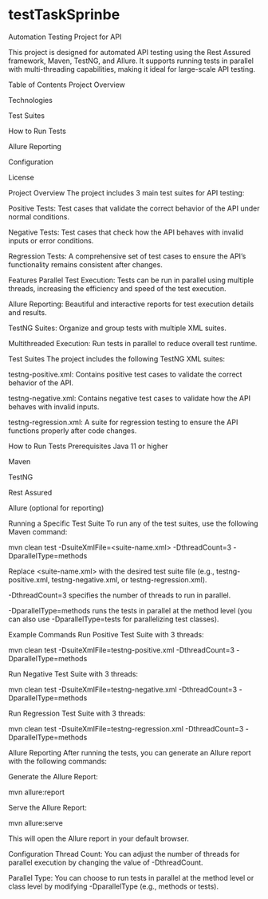 # testTaskSprinbe
Automation Testing Project for API 

This project is designed for automated API testing using the Rest Assured framework, Maven, TestNG, and Allure. It supports running tests in parallel with multi-threading capabilities, making it ideal for large-scale API testing.

Table of Contents
Project Overview

Technologies

Test Suites

How to Run Tests

Allure Reporting

Configuration

License

Project Overview
The project includes 3 main test suites for API testing:

Positive Tests: Test cases that validate the correct behavior of the API under normal conditions.

Negative Tests: Test cases that check how the API behaves with invalid inputs or error conditions.

Regression Tests: A comprehensive set of test cases to ensure the API’s functionality remains consistent after changes.

Features
Parallel Test Execution: Tests can be run in parallel using multiple threads, increasing the efficiency and speed of the test execution.

Allure Reporting: Beautiful and interactive reports for test execution details and results.

TestNG Suites: Organize and group tests with multiple XML suites.

Multithreaded Execution: Run tests in parallel to reduce overall test runtime.

Test Suites
The project includes the following TestNG XML suites:

testng-positive.xml: Contains positive test cases to validate the correct behavior of the API.

testng-negative.xml: Contains negative test cases to validate how the API behaves with invalid inputs.

testng-regression.xml: A suite for regression testing to ensure the API functions properly after code changes.

How to Run Tests
Prerequisites
Java 11 or higher

Maven

TestNG

Rest Assured

Allure (optional for reporting)

Running a Specific Test Suite
To run any of the test suites, use the following Maven command:

mvn clean test -DsuiteXmlFile=<suite-name.xml> -DthreadCount=3 -DparallelType=methods

Replace <suite-name.xml> with the desired test suite file (e.g., testng-positive.xml, testng-negative.xml, or testng-regression.xml).

-DthreadCount=3 specifies the number of threads to run in parallel.

-DparallelType=methods runs the tests in parallel at the method level (you can also use -DparallelType=tests for parallelizing test classes).

Example Commands
Run Positive Test Suite with 3 threads:

mvn clean test -DsuiteXmlFile=testng-positive.xml -DthreadCount=3 -DparallelType=methods

Run Negative Test Suite with 3 threads:

mvn clean test -DsuiteXmlFile=testng-negative.xml -DthreadCount=3 -DparallelType=methods

Run Regression Test Suite with 3 threads:

mvn clean test -DsuiteXmlFile=testng-regression.xml -DthreadCount=3 -DparallelType=methods

Allure Reporting
After running the tests, you can generate an Allure report with the following commands:

Generate the Allure Report:

mvn allure:report

Serve the Allure Report:

mvn allure:serve

This will open the Allure report in your default browser.

Configuration
Thread Count: You can adjust the number of threads for parallel execution by changing the value of -DthreadCount.

Parallel Type: You can choose to run tests in parallel at the method level or class level by modifying -DparallelType (e.g., methods or tests).

